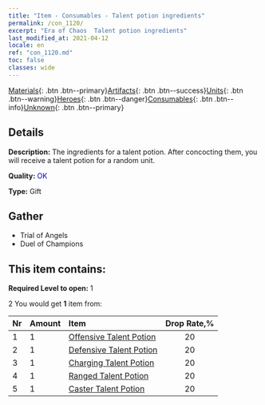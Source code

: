 ```yaml
---
title: "Item - Consumables - Talent potion ingredients"
permalink: /con_1120/
excerpt: "Era of Chaos  Talent potion ingredients"
last_modified_at: 2021-04-12
locale: en
ref: "con_1120.md"
toc: false
classes: wide
---
```

 [Materials](/Items/){: .btn .btn--primary}[Artifacts](/Items/Artifacts/){: .btn .btn--success}[Units](/Items/Units/){: .btn .btn--warning}[Heroes](/Items/Heroes/){: .btn .btn--danger}[Consumables](/Items/Consumables/){: .btn .btn--info}[Unknown](/Items/Unknown/){: .btn .btn--primary}

## Details
 **Description:** The ingredients for a talent potion. After concocting them, you will receive a talent potion for a random unit. 

 **Quality:** <span style="color: #0000CD">OK</span>

 **Type:** Gift

## Gather

*    Trial of Angels 
*    Duel of Champions 

## This item contains:

 **Required Level to open:** 1

 2 You would get **1** item  from:

  | Nr | Amount |     Item    | Drop Rate,% |
  |:---|:-------|:------------|:---------:|
  | 1 | 1 | [Offensive Talent Potion](/Items/con_786/) | 20 | 
  | 2 | 1 | [Defensive Talent Potion](/Items/con_787/) | 20 | 
  | 3 | 1 | [Charging Talent Potion](/Items/con_788/) | 20 | 
  | 4 | 1 | [Ranged Talent Potion](/Items/con_789/) | 20 | 
  | 5 | 1 | [Caster Talent Potion](/Items/con_790/) | 20 | 
